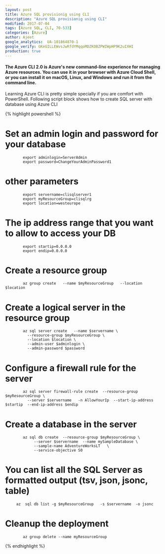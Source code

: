 ```yaml
---
layout: post
title: Azure SQL provisionig using CLI
description: "Azure SQL provisionig using CLI"
modified: 2017-07-04
tags: [Azure SQL, CLI, 70-533]
categories: [Azure]
author: Ajeet
google_analytics:  UA-101864870-1
google_verify: GKeGILLEWvsJwRfdYMqqoMDZKOBZPWIWpHP9K2uIXHI
production: true
---
```

 

#### The Azure CLI 2.0 is Azure's new command-line experience for managing Azure resources. You can use it in your browser with Azure Cloud Shell, or you can install it on macOS, Linux, and Windows and run it from the command line.

Learning Azure CLI is pretty simple specially if you are comfort with PowerShell. Following script block shows how to create SQL server with database using Azure CLI

{% highlight powershell %}
# Set an admin login and password for your database
            export adminlogin=ServerAdmin
            export password=ChangeYourAdminPassword1

# other parameters
            export servername=clisqlserver1
            export myResourceGroup=clisqlrg
            export location=westeurope

# The ip address range that you want to allow to access your DB
            export startip=0.0.0.0
            export endip=0.0.0.0

# Create a resource group
            az group create   --name $myResourceGroup   --location $location

# Create a logical server in the resource group
            az sql server create   --name $servername \
              --resource-group $myResourceGroup \
              --location $location \
              --admin-user $adminlogin \
              --admin-password $password

# Configure a firewall rule for the server
            az sql server firewall-rule create  --resource-group $myResourceGroup \
              --server $servername   -n AllowYourIp  --start-ip-address $startip  --end-ip-address $endip

# Create a database in the server
            az sql db create  --resource-group $myResourceGroup \
                 --server $servername  --name mySampleDatabase \
                 --sample-name AdventureWorksLT   \
                 --service-objective S0

# You can list all the SQL Server as formatted output (tsv, json, jsonc, table) 
         az  sql db list -g $myResourceGroup   -s $servername  -o jsonc

# Cleanup the deployment
            az group delete --name myResourceGroup
{% endhighlight %}